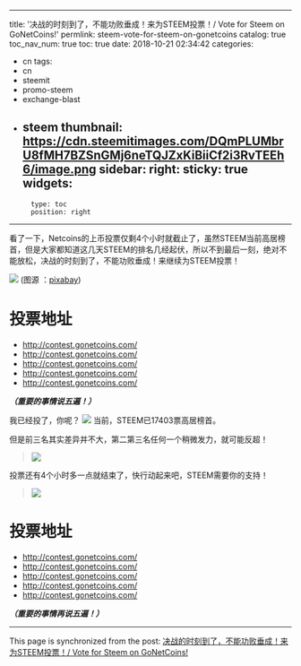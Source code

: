 
---
title: '决战的时刻到了，不能功败垂成！来为STEEM投票！/ Vote for Steem on GoNetCoins!'
permlink: steem-vote-for-steem-on-gonetcoins
catalog: true
toc_nav_num: true
toc: true
date: 2018-10-21 02:34:42
categories:
- cn
tags:
- cn
- steemit
- promo-steem
- exchange-blast
- steem
thumbnail: https://cdn.steemitimages.com/DQmPLUMbrU8fMH7BZSnGMj6neTQJZxKiBiiCf2i3RvTEEh6/image.png
sidebar:
    right:
        sticky: true
widgets:
    -
        type: toc
        position: right
---


看了一下，Netcoins的上币投票仅剩4个小时就截止了，虽然STEEM当前高居榜首，但是大家都知道这几天STEEM的排名几经起伏，所以不到最后一刻，绝对不能放松，决战的时刻到了，不能功败垂成！来继续为STEEM投票！

![](https://cdn.steemitimages.com/DQmPLUMbrU8fMH7BZSnGMj6neTQJZxKiBiiCf2i3RvTEEh6/image.png)
(图源 ：[pixabay](https://pixabay.com/))



# 投票地址
* http://contest.gonetcoins.com/
* http://contest.gonetcoins.com/
* http://contest.gonetcoins.com/
* http://contest.gonetcoins.com/
* http://contest.gonetcoins.com/

***（重要的事情说五遍！）***

我已经投了，你呢？
![](https://cdn.steemitimages.com/DQmabCxkHc5f8aXpg2QV3QpPcsB7Fvvrfgwajg19n8U5veU/image.png)
当前，STEEM已17403票高居榜首。

但是前三名其实差异并不大，第二第三名任何一个稍微发力，就可能反超！
>![](https://cdn.steemitimages.com/DQmZVtkzV1yzG4SsiBtkWFVYCL5gDPeeCXYQ1Pa5fsHQ8v7/image.png)

投票还有4个小时多一点就结束了，快行动起来吧，STEEM需要你的支持！
>![](https://cdn.steemitimages.com/DQmXiDyoaLWNXqf1MUJK2cLKdtGHFeEg5HsCWgkBfAea4X9/image.png)

# 投票地址
* http://contest.gonetcoins.com/
* http://contest.gonetcoins.com/
* http://contest.gonetcoins.com/
* http://contest.gonetcoins.com/
* http://contest.gonetcoins.com/

***（重要的事情再说五遍！）***

- - -

This page is synchronized from the post: [决战的时刻到了，不能功败垂成！来为STEEM投票！/ Vote for Steem on GoNetCoins!](https://steemit.com/@oflyhigh/steem-vote-for-steem-on-gonetcoins)
